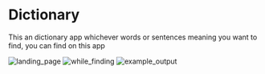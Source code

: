 # Dictionary
This an dictionary app whichever words or sentences meaning you want to find, you can find on this app

![landing_page](https://github.com/kartnagrale/Dictionary/assets/115936211/b02ad90b-31fa-4613-b657-f38846fbc09c)
![while_finding](https://github.com/kartnagrale/Dictionary/assets/115936211/cf354540-6ae1-4345-b868-0793def14a87)
![example_output](https://github.com/kartnagrale/Dictionary/assets/115936211/a2a16314-02f5-42e6-859d-3dd454305677)

